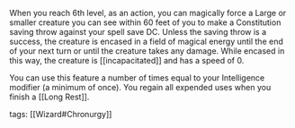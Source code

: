 When you reach 6th level, as an action, you can magically force a Large or smaller creature you can see within 60 feet of you to make a Constitution saving throw against your spell save DC. Unless the saving throw is a success, the creature is encased in a field of magical energy until the end of your next turn or until the creature takes any damage. While encased in this way, the creature is [[incapacitated]] and has a speed of 0.

You can use this feature a number of times equal to your Intelligence modifier (a minimum of once). You regain all expended uses when you finish a [[Long Rest]].

tags: [[Wizard#Chronurgy]]